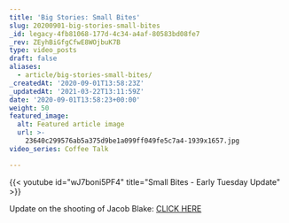 ```yaml
---
title: 'Big Stories: Small Bites'
slug: 20200901-big-stories-small-bites
_id: legacy-4fb81068-177d-4c34-a4af-80583bd08fe7
_rev: ZEyhBiGfgCfwE8WOjbuK7B
type: video_posts
draft: false
aliases:
  - article/big-stories-small-bites/
_createdAt: '2020-09-01T13:58:23Z'
_updatedAt: '2021-03-22T13:11:59Z'
date: '2020-09-01T13:58:23+00:00'
weight: 50
featured_image:
  alt: Featured article image
  url: >-
    23640c299576ab5a375d9be1a099ff049fe5c7a4-1939x1657.jpg
video_series: Coffee Talk

---
```

{{< youtube id="wJ7boni5PF4" title="Small Bites - Early Tuesday Update" >}}

Update on the shooting of Jacob Blake: [CLICK HERE](https://smarthernews.com/article/jacobblake/)